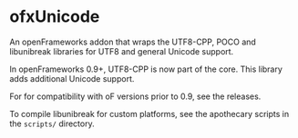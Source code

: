 ofxUnicode
==========

An openFrameworks addon that wraps the UTF8-CPP, POCO and libunibreak libraries for UTF8 and general Unicode support.

In openFrameworks 0.9+, UTF8-CPP is now part of the core.  This library adds additional Unicode support.

For for compatibility with oF versions prior to 0.9, see the releases.

To compile libunibreak for custom platforms, see the apothecary scripts in the `scripts/` directory.

